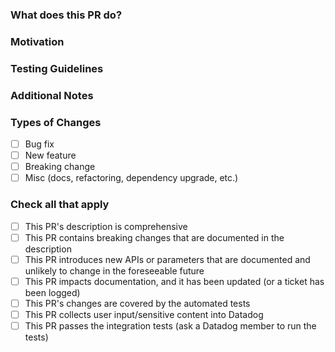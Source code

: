 <!--- Please remember to review the [contribution guidelines](https://github.com/DataDog/datadog-lambda-layer-js/blob/master/CONTRIBUTING.md) if you have not yet done so._  --->

### What does this PR do?

<!--- A brief description of the change being made with this pull request. --->

### Motivation

<!--- What inspired you to submit this pull request? --->

### Testing Guidelines

<!--- How did you test this pull request? --->

### Additional Notes

<!--- Anything else we should know when reviewing? --->

### Types of Changes

- [ ] Bug fix
- [ ] New feature
- [ ] Breaking change
- [ ] Misc (docs, refactoring, dependency upgrade, etc.)

### Check all that apply

- [ ] This PR's description is comprehensive
- [ ] This PR contains breaking changes that are documented in the description
- [ ] This PR introduces new APIs or parameters that are documented and unlikely to change in the foreseeable future
- [ ] This PR impacts documentation, and it has been updated (or a ticket has been logged)
- [ ] This PR's changes are covered by the automated tests
- [ ] This PR collects user input/sensitive content into Datadog
- [ ] This PR passes the integration tests (ask a Datadog member to run the tests)
